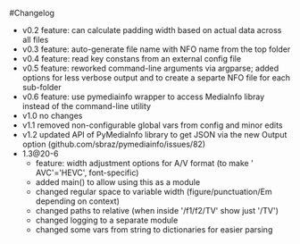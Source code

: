 #Changelog
- v0.2 feature: can calculate padding width based on actual data across all files
- v0.3 feature: auto-generate file name with NFO name from the top folder
- v0.4 feature: read key constans from an external config file
- v0.5 feature: reworked command-line arguments via argparse; added options for less verbose output and to create a separte NFO file for each sub-folder
- v0.6 feature: use pymediainfo wrapper to access MediaInfo libray instead of the command-line utility
- v1.0 no changes
- v1.1 removed non-configurable global vars from config and minor edits
- v1.2 updated API of PyMediaInfo library to get JSON via the new Output option (github.com/sbraz/pymediainfo/issues/82)
- 1.3@20-6
	+ feature: width adjustment options for A/V format (to make ' AVC'='HEVC', font-specific)
	+ added main() to allow using this as a module
	+ changed regular space to variable width (figure/punctuation/Em depending on context)
	+ changed paths to relative (when inside '/f1/f2/TV' show just '/TV')
	+ changed logging to a separate module
	+ changed some vars from string to dictionaries for easier parsing
